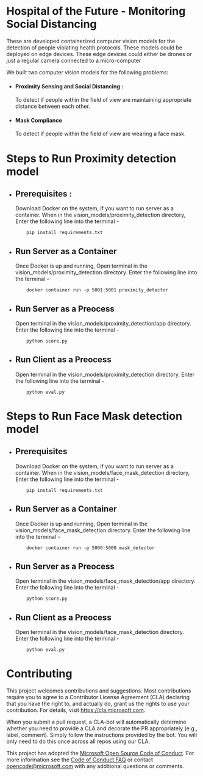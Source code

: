 # Hospital of the Future - Monitoring Social Distancing 

These are developed containerized computer vision models for the detection of people violating health protocols. These models could be deployed on edge devices. These edge devices could either be drones or just a regular camera connected to a micro-computer

We built two computer vision models for the following problems:	

* #### Proximity Sensing and Social Distancing :
    To detect if people within the field of view are maintaining appropriate distance between each other.
* #### Mask Compliance
    To detect if people within the field of view are wearing a face mask.

# Steps to Run Proximity detection model

* ## Prerequisites :
    Download Docker on the system, if you want to run server as a container.
    When in the vision_models/proximity_detection directory,
    Enter the following line into the terminal -
    ```
        pip install requirements.txt
    ```

* ## Run Server as a Container
    Once Docker is up and running,
    Open terminal in the vision_models/proximity_detection directory.
    Enter the following line into the terminal -
    ```
        docker container run -p 5001:5001 proximity_detector
    ```

* ## Run Server as a Preocess
    Open terminal in the vision_models/proximity_detection/app directory.
    Enter the following line into the terminal -
    ```
        python score.py
    ```

* ## Run Client as a Preocess
    Open terminal in the vision_models/proximity_detection directory.
    Enter the following line into the terminal -
    ```
        python eval.py
    ```

# Steps to Run Face Mask detection model

* ## Prerequisites
    Download Docker on the system, if you want to run server as a container.
    When in the vision_models/face_mask_detection directory,
    Enter the following line into the terminal -
    ```
        pip install requirements.txt
    ```

* ## Run Server as a Container
    Once Docker is up and running,
    Open terminal in the vision_models/face_mask_detection directory.
    Enter the following line into the terminal -
    ```
        docker container run -p 5000:5000 mask_detector
    ```

* ## Run Server as a Preocess
    Open terminal in the vision_models/face_mask_detection/app directory.
    Enter the following line into the terminal -
    ```
        python score.py
    ```

* ## Run Client as a Preocess
    Open terminal in the vision_models/face_mask_detection directory.
    Enter the following line into the terminal -
    ```
        python eval.py
    ```

# Contributing

This project welcomes contributions and suggestions.  Most contributions require you to agree to a
Contributor License Agreement (CLA) declaring that you have the right to, and actually do, grant us
the rights to use your contribution. For details, visit https://cla.microsoft.com.

When you submit a pull request, a CLA-bot will automatically determine whether you need to provide
a CLA and decorate the PR appropriately (e.g., label, comment). Simply follow the instructions
provided by the bot. You will only need to do this once across all repos using our CLA.

This project has adopted the [Microsoft Open Source Code of Conduct](https://opensource.microsoft.com/codeofconduct/).
For more information see the [Code of Conduct FAQ](https://opensource.microsoft.com/codeofconduct/faq/) or
contact [opencode@microsoft.com](mailto:opencode@microsoft.com) with any additional questions or comments.
